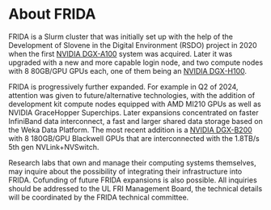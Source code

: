 # About FRIDA

FRIDA is a Slurm cluster that was initially set up with the help of the Development of Slovene in the Digital Environment (RSDO) project in 2020 when the first [NVIDIA DGX-A100](https://docs.nvidia.com/dgx/dgxa100-user-guide/) system was acquired. Later it was upgraded with a new and more capable login node, and two compute nodes with 8 80GB/GPU GPUs each, one of them being an [NVIDIA DGX-H100](https://docs.nvidia.com/dgx/dgxh100-user-guide/).

FRIDA is progressively further expanded. For example in Q2 of 2024, attention was given to future/alternative technologies, with the addition of development kit compute nodes equipped with AMD MI210 GPUs as well as NVIDIA GraceHopper Superchips. Later expansions concentrated on faster InfiniBand data interconnect, a fast and larger shared data storage based on the Weka Data Platform. The most recent addition is a [NVIDIA DGX-B200](https://docs.nvidia.com/dgx/dgxb200-user-guide/) with 8 180GB/GPU Blackwell GPUs that are interconnected with the 1.8TB/s 5th gen NVLink+NVSwitch.

Research labs that own and manage their computing systems themselves, may inquire about the possibility of integrating their infrastructure into FRIDA. Cofunding of future FRIDA expansions is also possible. All inquiries should be addressed to the UL FRI Management Board, the technical details will be coordinated by the FRIDA technical committee.
